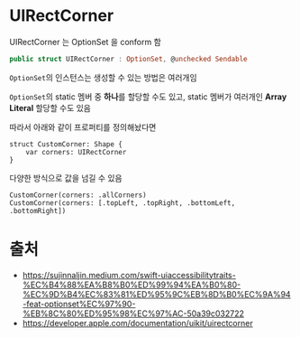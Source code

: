 # UIRectCorner

UIRectCorner 는 OptionSet 을 conform 함

```swift
public struct UIRectCorner : OptionSet, @unchecked Sendable 
```

`OptionSet`의 인스턴스는 생성할 수 있는 방법은 여러개임 

`OptionSet`의 static 멤버 중 **하나**를 할당할 수도 있고,  static 멤버가 여러개인 **Array Literal** 할당할 수도 있음

따라서 아래와 같이 프로퍼티를 정의해놨다면

```
struct CustomCorner: Shape {
    var corners: UIRectCorner
}
```

다양한 방식으로 값을 넘길 수 있음

```
CustomCorner(corners: .allCorners)
CustomCorner(corners: [.topLeft, .topRight, .bottomLeft, .bottomRight])
```

# 출처 
- https://sujinnaljin.medium.com/swift-uiaccessibilitytraits-%EC%B4%88%EA%B8%B0%ED%99%94%EA%B0%80-%EC%9D%B4%EC%83%81%ED%95%9C%EB%8D%B0%EC%9A%94-feat-optionset%EC%97%90-%EB%8C%80%ED%95%98%EC%97%AC-50a39c032722
- https://developer.apple.com/documentation/uikit/uirectcorner
